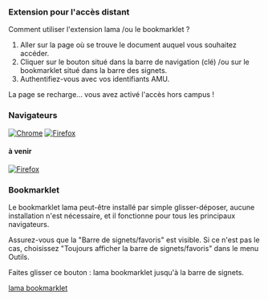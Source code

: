### Extension pour l'accès distant

Comment utiliser l'extension lama /ou le bookmarklet ?

1. Aller sur la page où se trouve le document auquel vous souhaitez accéder.
2. Cliquer sur le bouton situé dans la barre de navigation (clé) /ou sur le bookmarklet situé dans la barre des signets.
3. Authentifiez-vous avec vos identifiants AMU.

La page se recharge... vous avez activé l'accès hors campus !

### Navigateurs

<a href="https://chrome.google.com/webstore/detail/lama/cakeojbohkollebkgkdigjgfkjnahchh" target="_blank"><img src="/lama-addons/assets/img/app-chrome.png" alt="Chrome"></a>
<a href="https://addons.mozilla.org/fr/firefox/addon/lama/" target="_blank"><img src="/lama-addons/assets/img/app-firefox.png" alt="Firefox"></a>

#### à venir

<a href="" target="_blank"><img src="/lama-addons/assets/img/app-safari.png" alt="Firefox"></a>


### Bookmarklet

Le bookmarklet lama peut-être installé par simple glisser-déposer, aucune installation n'est nécessaire, et il fonctionne pour tous les principaux navigateurs.

Assurez-vous que la "Barre de signets/favoris" est visible. Si ce n'est pas le cas, choisissez "Toujours afficher la barre de signets/favoris" dans le menu Outils.

Faites glisser ce bouton : lama bookmarklet jusqu'à la barre de signets.

<a href="javascript:void(location.href='http://lama.univ-amu.fr/login?url='+location.href)" class="btn btn-alt">lama bookmarklet</a>